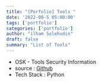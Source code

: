 ```yaml
---
title: "[Porfolio] Tools "
date: '2022-08-5 05:00:00'
tags: ['portfolio']
categories: ['portfolio']
author: "ilham Solehudin"
draft: false
summary: "List of Tools"
---
```


* OSK - Tools Security Information
* source : [Github](https://github.com/harloom/OSK-auto)
* Tech Stack : Python